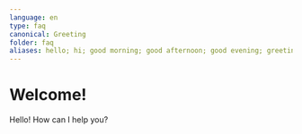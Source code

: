 ```yaml
---
language: en
type: faq
canonical: Greeting
folder: faq
aliases: hello; hi; good morning; good afternoon; good evening; greetings; hey; good day; morning; afternoon; evening; 你好; 您好; 嗨; 哈囉
---
```

# Welcome!

Hello! How can I help you?